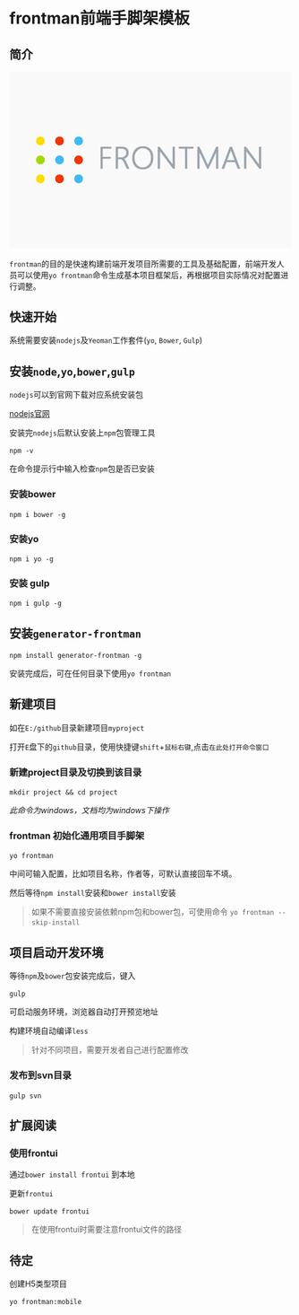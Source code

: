 # frontman前端手脚架模板

## 简介
![frontman](generators/app/templates/static/images/frontman.png)

`frontman`的目的是快速构建前端开发项目所需要的工具及基础配置，前端开发人员可以使用`yo frontman`命令生成基本项目框架后，再根据项目实际情况对配置进行调整。

## 快速开始

系统需要安装`nodejs`及`Yeoman`工作套件(`yo`, `Bower`, `Gulp`)

## 安装`node`,`yo`,`bower`,`gulp`

`nodejs`可以到官网下载对应系统安装包

[nodejs官网](https://nodejs.org/)

安装完`nodejs`后默认安装上`npm`包管理工具

    npm -v

在命令提示行中输入检查`npm`包是否已安装

### 安装bower

    npm i bower -g

### 安装yo

    npm i yo -g

### 安装 gulp

    npm i gulp -g

## 安装`generator-frontman`

    npm install generator-frontman -g

安装完成后，可在任何目录下使用`yo frontman`

## 新建项目

如在`E:/github`目录新建项目`myproject`

打开`E`盘下的`github`目录，使用快捷键`shift`+`鼠标右键`,点击`在此处打开命令窗口`

### 新建project目录及切换到该目录

    mkdir project && cd project

*此命令为windows，文档均为windows下操作*

### frontman 初始化通用项目手脚架

    yo frontman


中间可输入配置，比如项目名称，作者等，可默认直接回车不填。

然后等待`npm install`安装和`bower install`安装

> 如果不需要直接安装依赖npm包和bower包，可使用命令 `yo frontman --skip-install`


## 项目启动开发环境

等待`npm`及`bower`包安装完成后，键入

    gulp

可启动服务环境，浏览器自动打开预览地址

构建环境自动编译`less`

> 针对不同项目，需要开发者自己进行配置修改


### 发布到svn目录

    gulp svn

## 扩展阅读

### 使用frontui

通过`bower install frontui` 到本地

更新`frontui`

    bower update frontui

> 在使用frontui时需要注意frontui文件的路径

## 待定

创建H5类型项目

    yo frontman:mobile
